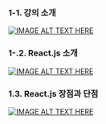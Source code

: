 ### 1-1. 강의 소개
[![IMAGE ALT TEXT HERE](http://img.youtube.com/vi/GEoNiUcVwjE/0.jpg)](http://www.youtube.com/watch?v=GEoNiUcVwjE)


### 1-.2. React.js 소개
[![IMAGE ALT TEXT HERE](http://img.youtube.com/vi/H24D0GveBYY/0.jpg)](http://www.youtube.com/watch?v=H24D0GveBYY)


### 1.3. React.js 장점과 단점
[![IMAGE ALT TEXT HERE](http://img.youtube.com/vi/fISs08P6eMc/0.jpg)](http://www.youtube.com/watch?v=fISs08P6eMc)
